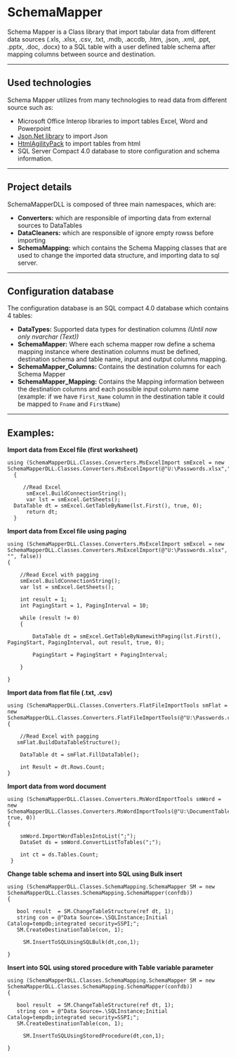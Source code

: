 # SchemaMapper

Schema Mapper is a Class library that import tabular data from different data sources (.xls, .xlsx, .csv, .txt, .mdb, .accdb, .htm, .json, .xml, .ppt, .pptx, .doc, .docx) to a SQL table with a user defined table schema after mapping columns between source and destination.

------------------------

## Used technologies

Schema Mapper utilizes from many technologies to read data from different source such as:

- Microsoft Office Interop libraries to import tables  Excel, Word and Powerpoint
- [Json.Net library](https://www.newtonsoft.com/json/help/html/Introduction.htm) to import Json
- [HtmlAgilityPack](https://html-agility-pack.net/) to import tables from html
- SQL Server Compact 4.0 database to store configuration and schema information.

------------------------

## Project details

SchemaMapperDLL is composed of three main namespaces, which are:

- **Converters:** which are responsible of importing data from external sources to DataTables
- **DataCleaners:** which are responsible of ignore empty rowss before importing
- **SchemaMapping:** which contains the Schema Mapping classes that are used to change the imported data structure, and importing data to sql server.

-------------------------

## Configuration database

The configuration database is an SQL compact 4.0 database which contains 4 tables:

- **DataTypes:** Supported data types for destination columns *(Until now only nvarchar (Text))*
- **SchemaMapper:** Where each schema mapper row define a schema mapping instance where destination columns must be defined, destination schema and table name, input and output columns mapping.
- **SchemaMapper_Columns:** Contains the destination columns for each Schema Mapper
- **SchemaMapper_Mapping:** Contains the Mapping information between the destination columns and each possible input column name (example: if we have `First_Name` column in the destination table it could be mapped to `Fname` and `FirstName`)

---------------------------

## Examples:

**Import data from Excel file (first worksheet)**

	using (SchemaMapperDLL.Classes.Converters.MsExcelImport smExcel = new SchemaMapperDLL.Classes.Converters.MsExcelImport(@"U:\Passwords.xlsx","",false))
	  {

		 //Read Excel
		  smExcel.BuildConnectionString();
		  var lst = smExcel.GetSheets();
      DataTable dt = smExcel.GetTableByName(lst.First(), true, 0);
		  return dt;
	  }

**Import data from Excel file using paging**

	using (SchemaMapperDLL.Classes.Converters.MsExcelImport smExcel = new SchemaMapperDLL.Classes.Converters.MsExcelImport(@"U:\Passwords.xlsx", "", false))
	{

		//Read Excel with pagging
		smExcel.BuildConnectionString();
		var lst = smExcel.GetSheets();

		int result = 1;
		int PagingStart = 1, PagingInterval = 10;

		while (result != 0)
		{

			DataTable dt = smExcel.GetTableByNamewithPaging(lst.First(), PagingStart, PagingInterval, out result, true, 0);

			PagingStart = PagingStart + PagingInterval;

		}

	}

**Import data from flat file (.txt, .csv)**

	using (SchemaMapperDLL.Classes.Converters.FlatFileImportTools smFlat = new SchemaMapperDLL.Classes.Converters.FlatFileImportTools(@"U:\Passwords.csv",true,0))
	{

		//Read Excel with pagging
	   smFlat.BuildDataTableStructure();

		DataTable dt = smFlat.FillDataTable();

		int Result = dt.Rows.Count;
	}

**Import data from word document**

	using (SchemaMapperDLL.Classes.Converters.MsWordImportTools smWord = new SchemaMapperDLL.Classes.Converters.MsWordImportTools(@"U:\DocumentTable.docx", true, 0))
	{
		   
		smWord.ImportWordTablesIntoList(";");
		DataSet ds = smWord.ConvertListToTables(";");

		int ct = ds.Tables.Count;
	 }

**Change table schema and insert into SQL using Bulk insert**

	using (SchemaMapperDLL.Classes.SchemaMapping.SchemaMapper SM = new SchemaMapperDLL.Classes.SchemaMapping.SchemaMapper(confdb))
	{

	   bool result  = SM.ChangeTableStructure(ref dt, 1);
	   string con = @"Data Source=.\SQLInstance;Initial Catalog=tempdb;integrated security=SSPI;";
	   SM.CreateDestinationTable(con, 1);

		 SM.InsertToSQLUsingSQLBulk(dt,con,1);
		
	}

**Insert into SQL using stored procedure with Table variable parameter**



	using (SchemaMapperDLL.Classes.SchemaMapping.SchemaMapper SM = new SchemaMapperDLL.Classes.SchemaMapping.SchemaMapper(confdb))
	{

	   bool result  = SM.ChangeTableStructure(ref dt, 1);
	   string con = @"Data Source=.\SQLInstance;Initial Catalog=tempdb;integrated security=SSPI;";
	   SM.CreateDestinationTable(con, 1);

		 SM.InsertToSQLUsingStoredProcedure(dt,con,1);
		
	}
